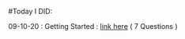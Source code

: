 #Today I DID:

09-10-20 : Getting Started : <a href="https://www.pepcoding.com/resources/online-java-foundation/getting-started">link here</a>
            ( 7 Questions )

